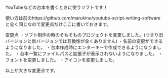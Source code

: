 
YouTubeなどの台本を書くときに使うソフトです！

使い方は前のhttps://github.com/marukino/youtube-script-writing-software
と全く同じなので変更点だけここに書いておきます。

変更点
・ソフト制作の時のそもそものプロジェクトを変更しました。(つまり旧バージョンと新バージョンでは互換性が全くありません)
・名前の変更ができるようになりました。
・台本作成時にエンターキーで作成できるようになりました。
・台本一覧にファイルパスと拡張子が表示されないようになりました。
・フォントを変更しました。
・アイコンを変更しました。

以上が大きな変更点です。
